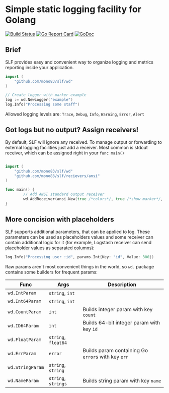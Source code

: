 # Simple static logging facility for Golang
[![Build Status](https://travis-ci.org/mono83/slf.svg)](https://travis-ci.org/mono83/slf)
[![Go Report Card](https://goreportcard.com/badge/github.com/mono83/slf)](https://goreportcard.com/report/github.com/mono83/slf)
[![GoDoc](https://godoc.org/github.com/mono83/slf?status.svg)](https://godoc.org/github.com/mono83/slf)

## Brief

SLF provides easy and convenient way to organize logging and metrics reporting inside your application.

```go
import (
    "github.com/mono83/slf/wd"
)

// Create logger with marker example
log := wd.NewLogger("example")
log.Info("Processing some staff")
```

Allowed logging levels are: `Trace`, `Debug`, `Info`, `Warning`, `Error`, `Alert`

## Got logs but no output? Assign receivers!

By default, SLF will ignore any received. To manage output or forwarding to external logging facilities just add
a receiver. Most common is stdout receiver, which can be assigned right in your `func main()`

```go

import (
    "github.com/mono83/slf/wd"
    "github.com/mono83/slf/recievers/ansi"
)

func main() {
        // Add ANSI standard output receiver 
        wd.AddReceiver(ansi.New(true /*colors*/, true /*show marker*/, false /*async*/))
}
```

## More concision with placeholders

SLF supports additional parameters, that can be applied to log. These parameters can be used as placeholders values and 
some receiver can contain additional logic for it (for example, Logstash receiver can send placeholder values as separated
columns):
 
```go
log.Info("Processing user :id", params.Int{Key: "id", Value: 300})
```

Raw params aren't most convenient things in the world, so `wd.` package contains some builders for frequent params:

| Func | Args | Description |
| ---- | ---- | ----------- |
|`wd.IntParam` | `string`, `int` | |
|`wd.Int64Param` | `string`, `int` | |
|`wd.CountParam` | `int` | Builds integer param with key `count` |
|`wd.ID64Param` | `int` | Builds 64-bit integer param with key `id` |
|`wd.FloatParam` | `string`, `float64` | |
|`wd.ErrParam` | `error` | Builds param containing Go `error`s with key `err` |
|`wd.StringParam` | `string`, `string` | |
|`wd.NameParam` | `string`, `strings` | Builds string param with key `name` |


